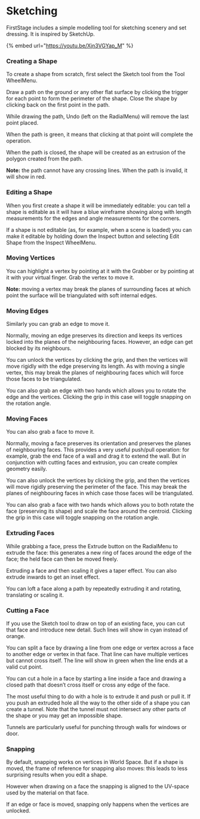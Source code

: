 # Sketching

FirstStage includes a simple modelling tool for sketching scenery and set dressing. It is inspired by SketchUp.

{% embed url="https://youtu.be/Xjn3VGYap_M" %}

### Creating a Shape <a href="#_i7apljf5wl9d" id="_i7apljf5wl9d"></a>

To create a shape from scratch, first select the Sketch tool from the Tool WheelMenu.

Draw a path on the ground or any other flat surface by clicking the trigger for each point to form the perimeter of the shape. Close the shape by clicking back on the first point in the path.

While drawing the path, Undo (left on the RadialMenu) will remove the last point placed.

When the path is green, it means that clicking at that point will complete the operation.

When the path is closed, the shape will be created as an extrusion of the polygon created from the path.

**Note:** the path cannot have any crossing lines. When the path is invalid, it will show in red.

### Editing a Shape <a href="#_b38jq9mse3y9" id="_b38jq9mse3y9"></a>

When you first create a shape it will be immediately editable: you can tell a shape is editable as it will have a blue wireframe showing along with length measurements for the edges and angle measurements for the corners.

If a shape is not editable (as, for example, when a scene is loaded) you can make it editable by holding down the Inspect button and selecting Edit Shape from the Inspect WheelMenu.

### Moving Vertices <a href="#_cojrkc56jaw8" id="_cojrkc56jaw8"></a>

You can highlight a vertex by pointing at it with the Grabber or by pointing at it with your virtual finger. Grab the vertex to move it.

**Note:** moving a vertex may break the planes of surrounding faces at which point the surface will be triangulated with soft internal edges.

### Moving Edges <a href="#_yp1afkshm1s1" id="_yp1afkshm1s1"></a>

Similarly you can grab an edge to move it.

Normally, moving an edge preserves its direction and keeps its vertices locked into the planes of the neighbouring faces. However, an edge can get blocked by its neighbours.

You can unlock the vertices by clicking the grip, and then the vertices will move rigidly with the edge preserving its length. As with moving a single vertex, this may break the planes of neighbouring faces which will force those faces to be triangulated.

You can also grab an edge with two hands which allows you to rotate the edge and the vertices. Clicking the grip in this case will toggle snapping on the rotation angle.

### Moving Faces <a href="#_w6bm88bj0t" id="_w6bm88bj0t"></a>

You can also grab a face to move it.

Normally, moving a face preserves its orientation and preserves the planes of neighbouring faces. This provides a very useful push/pull operation: for example, grab the end face of a wall and drag it to extend the wall. But in conjunction with cutting faces and extrusion, you can create complex geometry easily.

You can also unlock the vertices by clicking the grip, and then the vertices will move rigidly preserving the perimeter of the face. This may break the planes of neighbouring faces in which case those faces will be triangulated.

You can also grab a face with two hands which allows you to both rotate the face (preserving its shape) and scale the face around the centroid. Clicking the grip in this case will toggle snapping on the rotation angle.

### Extruding Faces <a href="#_wly9rkamnyh5" id="_wly9rkamnyh5"></a>

While grabbing a face, press the Extrude button on the RadialMenu to extrude the face: this generates a new ring of faces around the edge of the face; the held face can then be moved freely.

Extruding a face and then scaling it gives a taper effect. You can also extrude inwards to get an inset effect.

You can loft a face along a path by repeatedly extruding it and rotating, translating or scaling it.

### Cutting a Face <a href="#_rn9z2ht9shoz" id="_rn9z2ht9shoz"></a>

If you use the Sketch tool to draw on top of an existing face, you can cut that face and introduce new detail. Such lines will show in cyan instead of orange.

You can split a face by drawing a line from one edge or vertex across a face to another edge or vertex in that face. That line can have multiple vertices but cannot cross itself. The line will show in green when the line ends at a valid cut point.

You can cut a hole in a face by starting a line inside a face and drawing a closed path that doesn’t cross itself or cross any edge of the face.

The most useful thing to do with a hole is to extrude it and push or pull it. If you push an extruded hole all the way to the other side of a shape you can create a tunnel. Note that the tunnel must not intersect any other parts of the shape or you may get an impossible shape.

Tunnels are particularly useful for punching through walls for windows or door.

### Snapping <a href="#_jvb7mh709fd6" id="_jvb7mh709fd6"></a>

By default, snapping works on vertices in World Space. But if a shape is moved, the frame of reference for snapping also moves: this leads to less surprising results when you edit a shape.

However when drawing on a face the snapping is aligned to the UV-space used by the material on that face.

If an edge or face is moved, snapping only happens when the vertices are unlocked.
